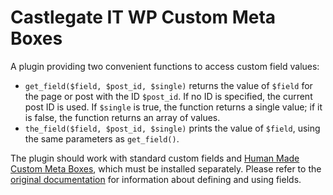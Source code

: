 # Castlegate IT WP Custom Meta Boxes #

A plugin providing two convenient functions to access custom field values:

*   `get_field($field, $post_id, $single)` returns the value of `$field` for the page or post with the ID `$post_id`. If no ID is specified, the current post ID is used. If `$single` is true, the function returns a single value; if it is false, the function returns an array of values.
*   `the_field($field, $post_id, $single)` prints the value of `$field`, using the same parameters as `get_field()`.

The plugin should work with standard custom fields and [Human Made Custom Meta Boxes](https://github.com/humanmade/Custom-Meta-Boxes), which must be installed separately. Please refer to the [original documentation](https://github.com/humanmade/Custom-Meta-Boxes/wiki) for information about defining and using fields.
